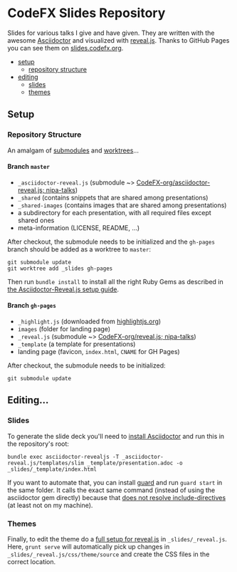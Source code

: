 # CodeFX Slides Repository

Slides for various talks I give and have given.
They are written with the awesome [Asciidoctor](http://asciidoctor.org/) and visualized with [reveal.js](http://asciidoctor.org/).
Thanks to GitHub Pages you can see them on [slides.codefx.org](http://slides.codefx.org).

* [setup](#setup)
	* [repository structure](#repository-structure)
* [editing](#editing)
	* [slides](#slides)
	* [themes](#themes)

## Setup

### Repository Structure

An amalgam of [submodules](https://git-scm.com/book/en/v2/Git-Tools-Submodules) and [worktrees](https://git-scm.com/docs/git-worktree)...

#### Branch `master`

* `_asciidoctor-reveal.js` (submodule ~> [CodeFX-org/asciidoctor-reveal.js; nipa-talks](https://github.com/CodeFX-org/asciidoctor-reveal.js/tree/nipa))
* `_shared` (contains snippets that are shared among presentations)
* `_shared-images` (contains images that are shared among presentations)
* a subdirectory for each presentation, with all required files except shared ones
* meta-information (LICENSE, README, ...)

After checkout, the submodule needs to be initialized and the `gh-pages` branch should be added as a worktree to `master`:

```
git submodule update
git worktree add _slides gh-pages
```

Then run `bundle install` to install all the right Ruby Gems as described in [the Asciidoctor-Reveal.js setup guide](https://github.com/asciidoctor/asciidoctor-reveal.js/#install).

#### Branch `gh-pages`

* `_highlight.js` (downloaded from [highlightjs.org](https://highlightjs.org/download/))
* `images` (folder for landing page)
* `_reveal.js` (submodule ~> [CodeFX-org/reveal.js; nipa-talks](https://github.com/CodeFX-org/reveal.js/tree/nipa-talks))
* `_template` (a template for presentations)
* landing page (favicon, `index.html`, `CNAME` for GH Pages)

After checkout, the submodule needs to be initialized:

```
git submodule update
```

## Editing...

### Slides

To generate the slide deck you'll need to [install Asciidoctor](http://asciidoctor.org/docs/install-toolchain/) and run this in the repository's root:

```
bundle exec asciidoctor-revealjs -T _asciidoctor-reveal.js/templates/slim _template/presentation.adoc -o _slides/_template/index.html
```

If you want to automate that, you can install [guard](https://rubygems.org/gems/guard/versions/2.13.0) and run `guard start` in the same folder.
It calls the exact same command (instead of using the asciidoctor gem directly) because that [does not resolve include-directives](http://asciidoctor.org/news/3/#3-swap-an-include-for-a-link) (at least not on my machine).

### Themes

Finally, to edit the theme do a [full setup for reveal.js](https://github.com/hakimel/reveal.js#full-setup) in `_slides/_reveal.js`.
Here, `grunt serve` will automatically pick up changes in `_slides/_reveal.js/css/theme/source` and create the CSS files in the correct location.
